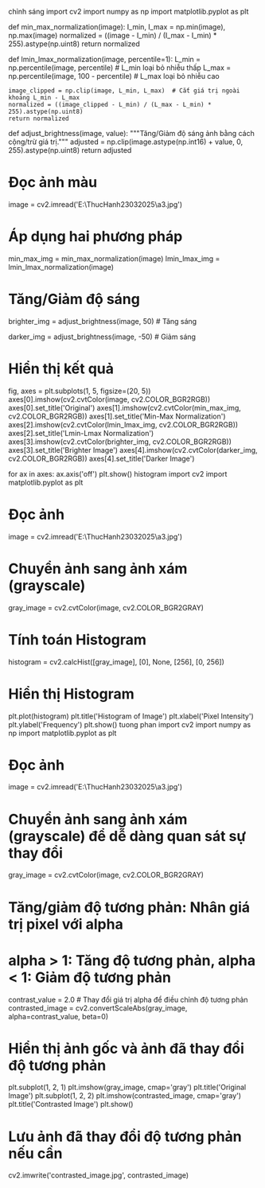 chỉnh sáng 
import cv2
import numpy as np
import matplotlib.pyplot as plt


def min_max_normalization(image):
    I_min, I_max = np.min(image), np.max(image)
    normalized = ((image - I_min) / (I_max - I_min) * 255).astype(np.uint8)
    return normalized


def lmin_lmax_normalization(image, percentile=1):
    L_min = np.percentile(image, percentile)  # L_min loại bỏ nhiễu thấp
    L_max = np.percentile(image, 100 - percentile)  # L_max loại bỏ nhiễu cao

    image_clipped = np.clip(image, L_min, L_max)  # Cắt giá trị ngoài khoảng L_min - L_max
    normalized = ((image_clipped - L_min) / (L_max - L_min) * 255).astype(np.uint8)
    return normalized


def adjust_brightness(image, value):
    """Tăng/Giảm độ sáng ảnh bằng cách cộng/trừ giá trị."""
    adjusted = np.clip(image.astype(np.int16) + value, 0, 255).astype(np.uint8)
    return adjusted


# Đọc ảnh màu
image = cv2.imread('E:\\ThucHanh23032025\\a3.jpg')

# Áp dụng hai phương pháp
min_max_img = min_max_normalization(image)
lmin_lmax_img = lmin_lmax_normalization(image)

# Tăng/Giảm độ sáng
brighter_img = adjust_brightness(image, 50)  # Tăng sáng

darker_img = adjust_brightness(image, -50)  # Giảm sáng

# Hiển thị kết quả
fig, axes = plt.subplots(1, 5, figsize=(20, 5))
axes[0].imshow(cv2.cvtColor(image, cv2.COLOR_BGR2RGB))
axes[0].set_title('Original')
axes[1].imshow(cv2.cvtColor(min_max_img, cv2.COLOR_BGR2RGB))
axes[1].set_title('Min-Max Normalization')
axes[2].imshow(cv2.cvtColor(lmin_lmax_img, cv2.COLOR_BGR2RGB))
axes[2].set_title('Lmin-Lmax Normalization')
axes[3].imshow(cv2.cvtColor(brighter_img, cv2.COLOR_BGR2RGB))
axes[3].set_title('Brighter Image')
axes[4].imshow(cv2.cvtColor(darker_img, cv2.COLOR_BGR2RGB))
axes[4].set_title('Darker Image')

for ax in axes:
    ax.axis('off')
plt.show()
histogram
import cv2
import matplotlib.pyplot as plt

# Đọc ảnh
image = cv2.imread('E:\\ThucHanh23032025\\a3.jpg')

# Chuyển ảnh sang ảnh xám (grayscale)
gray_image = cv2.cvtColor(image, cv2.COLOR_BGR2GRAY)

# Tính toán Histogram
histogram = cv2.calcHist([gray_image], [0], None, [256], [0, 256])

# Hiển thị Histogram
plt.plot(histogram)
plt.title('Histogram of Image')
plt.xlabel('Pixel Intensity')
plt.ylabel('Frequency')
plt.show()
tuong phan
import cv2
import numpy as np
import matplotlib.pyplot as plt

# Đọc ảnh
image = cv2.imread('E:\\ThucHanh23032025\\a3.jpg')

# Chuyển ảnh sang ảnh xám (grayscale) để dễ dàng quan sát sự thay đổi
gray_image = cv2.cvtColor(image, cv2.COLOR_BGR2GRAY)

# Tăng/giảm độ tương phản: Nhân giá trị pixel với alpha
# alpha > 1: Tăng độ tương phản, alpha < 1: Giảm độ tương phản
contrast_value = 2.0  # Thay đổi giá trị alpha để điều chỉnh độ tương phản
contrasted_image = cv2.convertScaleAbs(gray_image, alpha=contrast_value, beta=0)

# Hiển thị ảnh gốc và ảnh đã thay đổi độ tương phản
plt.subplot(1, 2, 1)
plt.imshow(gray_image, cmap='gray')
plt.title('Original Image')
plt.subplot(1, 2, 2)
plt.imshow(contrasted_image, cmap='gray')
plt.title('Contrasted Image')
plt.show()

# Lưu ảnh đã thay đổi độ tương phản nếu cần
cv2.imwrite('contrasted_image.jpg', contrasted_image)
